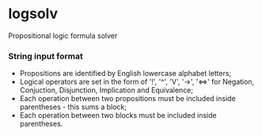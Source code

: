 # logsolv
Propositional logic formula solver

### String input format 
- Propositions are identified by English lowercase alphabet letters;
- Logical operators are set in the form of '!', '^', 'V', '->', '<=>' for Negation, Conjuction, Disjunction, Implication and Equivalence;
- Each operation between two propositions must be included inside parentheses - this sums a block;
- Each operation between two blocks must be included inside parentheses.

